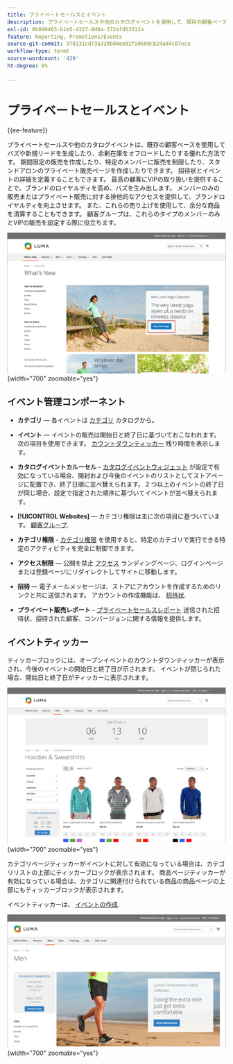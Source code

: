 ```yaml
---
title: プライベートセールスとイベント
description: プライベートセールスや他のカタログイベントを使用して、既存の顧客ベースへの売上を増やし、バズや新規リードを生み出す方法について説明します。
exl-id: 0b890463-b1e5-4327-8d8a-372afd53312a
feature: Reporting, Promotions/Events
source-git-commit: 370131cd73a320b04ee92fa9609cb24ad4c07eca
workflow-type: tm+mt
source-wordcount: '429'
ht-degree: 0%

---
```


# プライベートセールスとイベント

{{ee-feature}}

プライベートセールスや他のカタログイベントは、既存の顧客ベースを使用してバズや新規リードを生成したり、余剰在庫をオフロードしたりする優れた方法です。 期間限定の販売を作成したり、特定のメンバーに販売を制限したり、スタンドアロンのプライベート販売ページを作成したりできます。 招待状とイベントの詳細を定義することもできます。 最高の顧客にVIPの取り扱いを提供することで、ブランドのロイヤルティを高め、バズを生み出します。 メンバーのみの販売またはプライベート販売に対する排他的なアクセスを提供して、ブランドロイヤルティを向上させます。 また、これらの売り上げを使用して、余分な商品を清算することもできます。 顧客グループは、これらのタイプのメンバーのみとVIPの販売を設定する際に役立ちます。

![ストアフロントの例 — ホームページのイベント](./assets/storefront-event-home-page.png){width="700" zoomable="yes"}

## イベント管理コンポーネント

- **カテゴリ**  — 各イベントは [カテゴリ](../catalog/category-create.md) カタログから。

- **イベント**  — イベントの販売は開始日と終了日に基づいておこなわれます。 次の項目を使用できます。 [カウントダウンティッカー](#event-ticker) 残り時間を表示します。

- **カタログイベントカルーセル** - [カタログイベントウィジェット](../content-design/widget-event-carousel.md) が設定で有効になっている場合、開封および今後のイベントのリストとしてストアページに配置でき、終了日順に並べ替えられます。 2 つ以上のイベントの終了日が同じ場合、設定で指定された順序に基づいてイベントが並べ替えられます。

- **[!UICONTROL Websites]**  — カテゴリ権限は主に次の項目に基づいています。 [顧客グループ](../customers/customer-groups.md).

- **カテゴリ権限** - [カテゴリ権限](../catalog/category-permissions.md) を使用すると、特定のカテゴリで実行できる特定のアクティビティを完全に制御できます。

- **アクセス制限**  — 公開を禁止 [アクセス](event-configure.md#restrict-access) ランディングページ、ログインページまたは登録ページにリダイレクトしてサイトに移動します。

- **招待**  — 電子メールメッセージは、ストアにアカウントを作成するためのリンクと共に送信されます。 アカウントの作成機能は、 [招待状](invitations.md).

- **プライベート販売レポート** - [プライベートセールスレポート](../getting-started/private-sales-reports.md) 送信された招待状、招待された顧客、コンバージョンに関する情報を提供します。

## イベントティッカー

ティッカーブロックには、オープンイベントのカウントダウンティッカーが表示され、今後のイベントの開始日と終了日が示されます。 イベントが閉じられた場合、開始日と終了日がティッカーに表示されます。

![ストアフロントの例 — イベントカルーセル](./assets/storefront-event-ticker-carousel.png){width="700" zoomable="yes"}

カテゴリページティッカーがイベントに対して有効になっている場合は、カテゴリリストの上部にティッカーブロックが表示されます。 商品ページティッカーが有効になっている場合は、カテゴリに関連付けられている商品の商品ページの上部にもティッカーブロックが表示されます。

イベントティッカーは、 [イベントの作成](event-create.md).

![ストアフロントの例 — イベントサイドバー](./assets/storefront-event-sidebar.png){width="700" zoomable="yes"}
